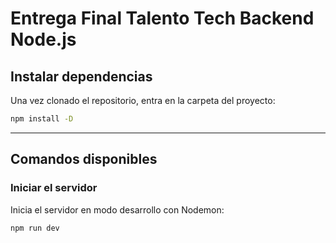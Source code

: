 # Entrega Final Talento Tech Backend Node.js

## Instalar dependencias

Una vez clonado el repositorio, entra en la carpeta del proyecto:

```bash
npm install -D
```

---

## Comandos disponibles

### Iniciar el servidor

Inicia el servidor en modo desarrollo con Nodemon:

```bash
npm run dev
```

